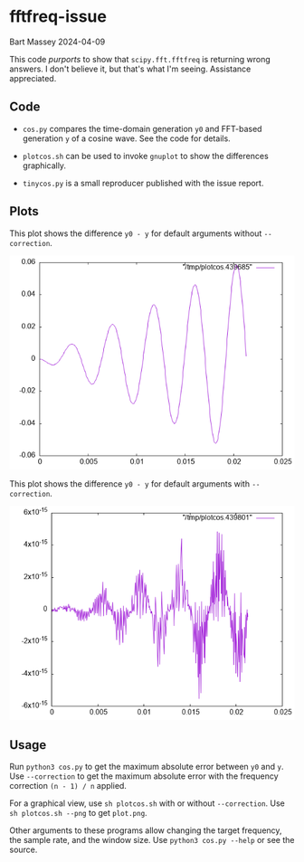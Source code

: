 # fftfreq-issue
Bart Massey 2024-04-09

This code *purports* to show that `scipy.fft.fftfreq` is
returning wrong answers. I don't believe it, but that's what
I'm seeing. Assistance appreciated.

## Code

* `cos.py` compares the time-domain generation `y0` and
  FFT-based generation `y` of a cosine wave. See the code
  for details.

* `plotcos.sh` can be used to invoke `gnuplot` to show the
  differences graphically.

* `tinycos.py` is a small reproducer published with the
  issue report.

## Plots

This plot shows the difference `y0 - y` for default
arguments without `--correction`.

![uncorrected error](./uncorrected.png)

This plot shows the difference `y0 - y` for default
arguments with `--correction`.

![corrected error](./corrected.png)

## Usage

Run `python3 cos.py` to get the maximum absolute error
between `y0` and `y`. Use `--correction` to get the maximum
absolute error with the frequency correction `(n - 1) / n`
applied.

For a graphical view, use `sh plotcos.sh` with or without
`--correction`. Use `sh plotcos.sh --png` to get `plot.png`.

Other arguments to these programs allow changing the target
frequency, the sample rate, and the window size. Use
`python3 cos.py --help` or see the source.

